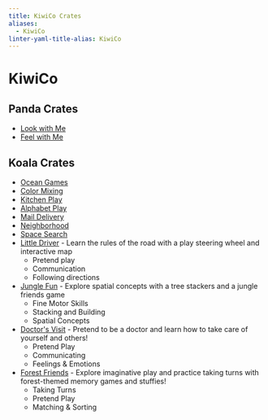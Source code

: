 ```yaml
---
title: KiwiCo Crates
aliases:
  - KiwiCo
linter-yaml-title-alias: KiwiCo
---
```


# KiwiCo

## Panda Crates

- [Look with Me](https://www.kiwico.com/panda/look)
- [Feel with Me](https://www.kiwico.com/panda/feel)

## Koala Crates

- [Ocean Games](https://www.kiwico.com/koala/oceangames)
- [Color Mixing](https://www.kiwico.com/koala/colormix)
- [Kitchen Play](https://www.kiwico.com/koala/kitchenplay)
- [Alphabet Play](https://www.kiwico.com/koala/abc)
- [Mail Delivery](https://www.kiwico.com/koala/mail)
- [Neighborhood](https://www.kiwico.com/koala/neighborhood)
- [Space Search](https://www.kiwico.com/koala/space)
- [Little Driver](https://www.kiwico.com/koala/littledriver) - Learn the rules of the road with a play steering wheel and interactive map
  - Pretend play
  - Communication
  - Following directions
- [Jungle Fun](https://www.kiwico.com/koala/jungle) - Explore spatial concepts with a tree stackers and a jungle friends game
	- Fine Motor Skills
	- Stacking and Building
	- Spatial Concepts
- [Doctor's Visit](https://www.kiwico.com/koala/doctor) - Pretend to be a doctor and learn how to take care of yourself and others!
	- Pretend Play
	- Communicating
	- Feelings & Emotions
- [Forest Friends](https://www.kiwico.com/koala/forest) - Explore imaginative play and practice taking turns with forest-themed memory games and stuffies!
	- Taking Turns
	- Pretend Play
	- Matching & Sorting
